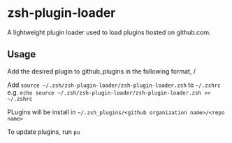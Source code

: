 # zsh-plugin-loader

A lightweight plugin loader used to load plugins hosted on github.com.

## Usage
Add the desired plugin to github_plugins in the following format, <github organization name>/<repo name>

Add `source ~/.zsh/zsh-plugin-loader/zsh-plugin-loader.zsh` to `~/.zshrc`
e.g. `echo source ~/.zsh/zsh-plugin-loader/zsh-plugin-loader.zsh >> ~/.zshrc`

PLugins will be install in `~/.zsh_plugins/<github organization name>/<repo name>`

To update plugins, run `pu`
